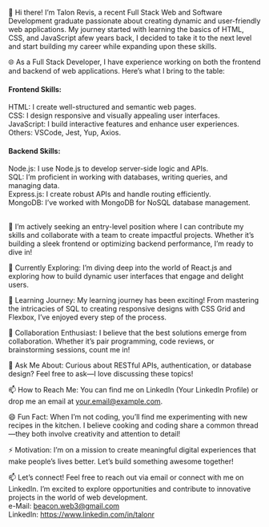 👋 Hi there! I’m Talon Revis, a recent Full Stack Web and Software Development graduate passionate about creating dynamic and user-friendly web applications. My journey started with learning the basics of HTML, CSS, and JavaScript afew years back, I decided to take it to the next level and start building my career while expanding upon these skills.

🌐 As a Full Stack Developer, I have experience working on both the frontend and backend of web applications. Here’s what I bring to the table:

<h4>Frontend Skills:</h4>
HTML: I create well-structured and semantic web pages.<br/>
CSS: I design responsive and visually appealing user interfaces.<br/>
JavaScript: I build interactive features and enhance user experiences.<br/>
Others: VSCode, Jest, Yup, Axios.<br/>

<h4>Backend Skills:</h4>
Node.js: I use Node.js to develop server-side logic and APIs.<br/>
SQL: I’m proficient in working with databases, writing queries, and managing data.<br/>
Express.js: I create robust APIs and handle routing efficiently.<br/>
MongoDB: I’ve worked with MongoDB for NoSQL database management.<br/>
<br/>

🚀 I’m actively seeking an entry-level position where I can contribute my skills and collaborate with a team to create impactful projects. Whether it’s building a sleek frontend or optimizing backend performance, I’m ready to dive in!

🔭 Currently Exploring: I’m diving deep into the world of React.js and exploring how to build dynamic user interfaces that engage and delight users.<br/>

🌱 Learning Journey: My learning journey has been exciting! From mastering the intricacies of SQL to creating responsive designs with CSS Grid and Flexbox, I’ve enjoyed every step of the process.<br/>

👯 Collaboration Enthusiast: I believe that the best solutions emerge from collaboration. Whether it’s pair programming, code reviews, or brainstorming sessions, count me in!<br/>

💬 Ask Me About: Curious about RESTful APIs, authentication, or database design? Feel free to ask—I love discussing these topics!<br/>

📫 How to Reach Me: You can find me on LinkedIn (Your LinkedIn Profile) or drop me an email at your.email@example.com.<br/>

😄 Fun Fact: When I’m not coding, you’ll find me experimenting with new recipes in the kitchen. I believe cooking and coding share a common thread—they both involve creativity and attention to detail!<br/>

⚡ Motivation: I’m on a mission to create meaningful digital experiences that make people’s lives better. Let’s build something awesome together!<br/>

📫 Let’s connect! Feel free to reach out via email or connect with me on LinkedIn. I’m excited to explore opportunities and contribute to innovative projects in the world of web development.<br/>
e-Mail: beacon.web3@gmail.com<br/>
LinkedIn: https://www.linkedin.com/in/talonr<br/>
